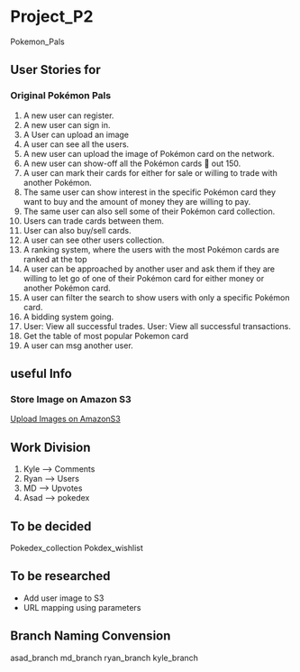 # Project_P2
Pokemon_Pals


## User Stories for 
### Original Pokémon Pals
1.	A new user can register.
2.	A new user can sign in.
3.	A User can upload an image
4.	A user can see all the users.
5.	A new user can upload the image of Pokémon card on the network.
6.	A new user can show-off all the Pokémon cards  out 150.
7.	A user can mark their cards for either for sale or willing to trade with another Pokémon.
8.	The same user can show interest in the specific Pokémon card they want to buy and the amount of money they are willing to pay.
9.	The same user can also sell some of their Pokémon card collection.
10.	Users can trade cards between them.
11.	User can also buy/sell cards.
12.	A user can see other users collection.
13.	A ranking system, where the users with the most Pokémon cards are ranked at the top
14.	A user can be approached by another user and ask them if they are willing to let go of one of their Pokémon card for either money or another Pokémon card.
15.	A user can filter the search to show users with only a specific Pokémon card.
16.	A bidding system going.
17.	User: View all successful trades. User: View all successful transactions. 
18.	Get the table of most popular Pokemon card
19.	A user can msg another user.


## useful Info
### Store Image on Amazon S3
[Upload Images on AmazonS3](https://medium.com/linkit-intecs/upload-and-view-files-in-amazon-s3-using-angular-spring-boot-325b118e7188)


## Work Division
1. Kyle --> Comments
2. Ryan --> Users
3. MD --> Upvotes
4. Asad --> pokedex

## To be decided
Pokedex_collection
Pokdex_wishlist

## To be researched
- Add user image to S3
- URL mapping using parameters

## Branch Naming Convension
asad_branch
md_branch
ryan_branch
kyle_branch